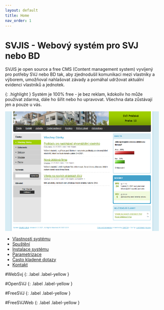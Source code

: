 ```yaml
---
layout: default
title: Home
nav_order: 1
---
```


# SVJIS - Webový systém pro SVJ nebo BD

SVJIS je open source a free CMS (Content management system) vyvíjený pro potřeby SVJ nebo BD tak, aby zjednodušil komunikaci mezi vlastníky a výborem, umožňoval nahlašovat závady a pomáhal udržovat aktuální evidenci vlastníků a jednotek.

{: .highlight }
Systém je 100% free - je bez reklam, kdokoliv ho může používat zdarma, dále ho šířit nebo ho upravovat. Všechna data zůstávají jen a pouze u vás.

![front page](gfx/front-page-small.png)

* [Vlastnosti systému](Vlastnosti.md)
* [Spuštění](Spusteni.md)
* [Instalace systému](Instalace.md)
* [Parametrizace](Parametrizace.md)
* [Často kladené dotazy](FAQ.md)
* [Kontakt](Kontakt.md)
 
#WebSvj 
{: .label .label-yellow }

#OpenSVJ
{: .label .label-yellow }

#FreeSVJ 
{: .label .label-yellow }

#FreeSVJWeb 
{: .label .label-yellow }
